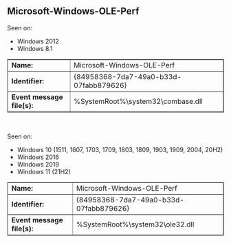 ## Microsoft-Windows-OLE-Perf

Seen on:
* Windows 2012
* Windows 8.1

<table border="1" class="docutils">
  <tbody>
    <tr>
      <td><b>Name:</b></td>
      <td>Microsoft-Windows-OLE-Perf</td>
    </tr>
    <tr>
      <td><b>Identifier:</b></td>
      <td>{84958368-7da7-49a0-b33d-07fabb879626}</td>
    </tr>
    <tr>
      <td><b>Event message file(s):</b></td>
      <td>%SystemRoot%\system32\combase.dll</td>
    </tr>
  </tbody>
</table>

&nbsp;

Seen on:
* Windows 10 (1511, 1607, 1703, 1709, 1803, 1809, 1903, 1909, 2004, 20H2)
* Windows 2016
* Windows 2019
* Windows 11 (21H2)

<table border="1" class="docutils">
  <tbody>
    <tr>
      <td><b>Name:</b></td>
      <td>Microsoft-Windows-OLE-Perf</td>
    </tr>
    <tr>
      <td><b>Identifier:</b></td>
      <td>{84958368-7da7-49a0-b33d-07fabb879626}</td>
    </tr>
    <tr>
      <td><b>Event message file(s):</b></td>
      <td>%SystemRoot%\system32\ole32.dll</td>
    </tr>
  </tbody>
</table>

&nbsp;

